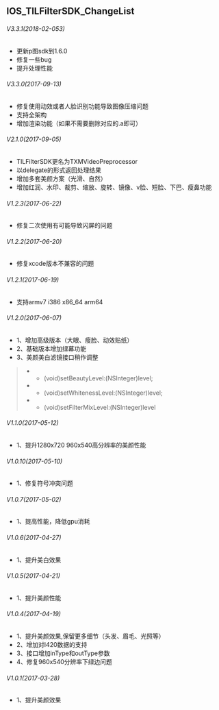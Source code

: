 ## IOS_TILFilterSDK_ChangeList


###### V3.3.1(2018-02-053)
* 更新p图sdk到1.6.0
* 修复一些bug
* 提升处理性能


###### V3.3.0(2017-09-13)
* 修复使用动效或者人脸识别功能导致图像压缩问题
* 支持全架构
* 增加渲染功能（如果不需要删除对应的.a即可）
 
###### V2.1.0(2017-09-05)
* TILFilterSDK更名为TXMVideoPreprocessor
* 以delegate的形式返回处理结果
* 增加多套美颜方案（光滑、自然）
* 增加红润、水印、裁剪、缩放、旋转、镜像、v脸、短脸、下巴、瘦鼻功能


###### V1.2.3(2017-06-22)
* 修复二次使用有可能导致闪屏的问题
 
###### V1.2.2(2017-06-20)
* 修复xcode版本不兼容的问题

###### V1.2.1(2017-06-19)
* 支持armv7 i386 x86_64 arm64
 
 
###### V1.2.0(2017-06-07)
* 1、增加高级版本（大眼、瘦脸、动效贴纸）
* 2、基础版本增加绿幕功能
* 3、美颜美白滤镜接口稍作调整
 >* - (void)setBeautyLevel:(NSInteger)level;
 >* - (void)setWhitenessLevel:(NSInteger)level;
 >* - (void)setFilterMixLevel:(NSInteger)level
 
###### V1.1.0(2017-05-12)
* 1、提升1280x720 960x540高分辨率的美颜性能

###### V1.0.10(2017-05-10)
* 1、修复符号冲突问题

###### V1.0.7(2017-05-02)
* 1、提高性能，降低gpu消耗

###### V1.0.6(2017-04-27)
* 1、提升美白效果
 
###### V1.0.5(2017-04-21)
* 1、提升美颜性能

###### V1.0.4(2017-04-19)
* 1、提升美颜效果,保留更多细节（头发、眉毛、光照等）
* 2、增加对I420数据的支持
* 3、接口增加inType和outType参数
* 4、修复960x540分辨率下绿边问题

###### V1.0.1(2017-03-28)
* 1、提升美颜效果
